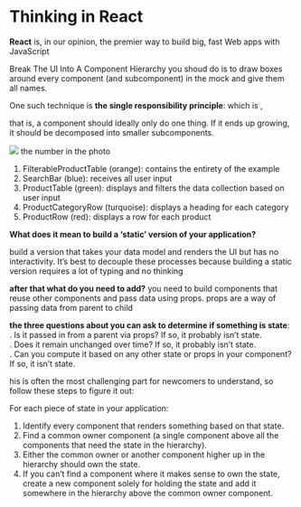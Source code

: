 # Thinking in React


**React** is, in our opinion, the premier way to build big,
 fast Web apps with JavaScript




Break The UI Into A Component Hierarchy
you shoud do  is to draw boxes around every component (and subcomponent)
 in the mock and give them all names. 


One such technique is **the single responsibility principle**: which is  , 


that is, a component should ideally only do one thing. If it ends up growing, 
it should be decomposed into smaller subcomponents.


![](https://reactjs.org/static/9381f09e609723a8bb6e4ba1a7713b46/90cbd/thinking-in-react-components.png)
 the number in the photo 

1. FilterableProductTable (orange): contains the entirety of the example
2. SearchBar (blue): receives all user input
3. ProductTable (green): displays and filters the data collection based on user input
4. ProductCategoryRow (turquoise): displays a heading for each category
5. ProductRow (red): displays a row for each product



**What does it mean to build a ‘static’ version of your application?**

 build a version that takes your data model and renders the UI but has no interactivity. 
It’s best to decouple these processes because building a static version requires a lot of typing and no thinking



**after that  what do you need to add?** 
you need to build components that reuse other components and pass data using props. props are a way of passing data from parent to child


**the three questions about you can ask to determine if something is state**:  
. Is it passed in from a parent via props? If so, it probably isn’t state.  
. Does it remain unchanged over time? If so, it probably isn’t state.  
. Can you compute it based on any other state or props in your component? If so, it isn’t state. 





his is often the most challenging part for newcomers to understand, so follow these steps to figure it out:

For each piece of state in your application:

1. Identify every component that renders something based on that state.  
2. Find a common owner component (a single component above all the components that need the state in the hierarchy).  
3. Either the common owner or another component higher up in the hierarchy should own the state.  
4. If you can’t find a component where it makes sense to own the state, create a new component solely for holding the state and add it somewhere in the hierarchy above the common owner component.  

 